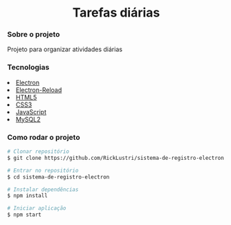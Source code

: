 <h1 align="center"> Tarefas diárias</h1>

<h3>Sobre o projeto</h3>
<p>Projeto para organizar atividades diárias</p>

<h3>Tecnologias</h3>

<li>
  <a href="https://www.electronjs.org/" >Electron</a>
</li>
<li>
  <a href="https://www.npmjs.com/package/electron-reload">Electron-Reload</a>
</li>
<li>
  <a href="https://developer.mozilla.org/pt-BR/docs/Web/HTML">HTML5</a>
</li>
<li>
  <a href="https://developer.mozilla.org/pt-BR/docs/Web/CSS">CSS3</a>
</li>
<li>
  <a href="https://developer.mozilla.org/pt-BR/docs/Web/JavaScript">JavaScript</a>
</li>
<li>
  <a href="https://www.npmjs.com/package/mysql2">MySQL2</a>
</li>

<h3>Como rodar o projeto</h3>

```bash
# Clonar repositório
$ git clone https://github.com/RickLustri/sistema-de-registro-electron.git

# Entrar no repositório
$ cd sistema-de-registro-electron

# Instalar dependências
$ npm install

# Iniciar aplicação
$ npm start

```
